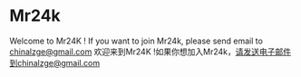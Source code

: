 # Mr24k
Welcome to Mr24K ! If you want to join Mr24k, please send email to chinalzge@gmail.com  欢迎来到Mr24K !如果你想加入Mr24k，请发送电子邮件到chinalzge@gmail.com
